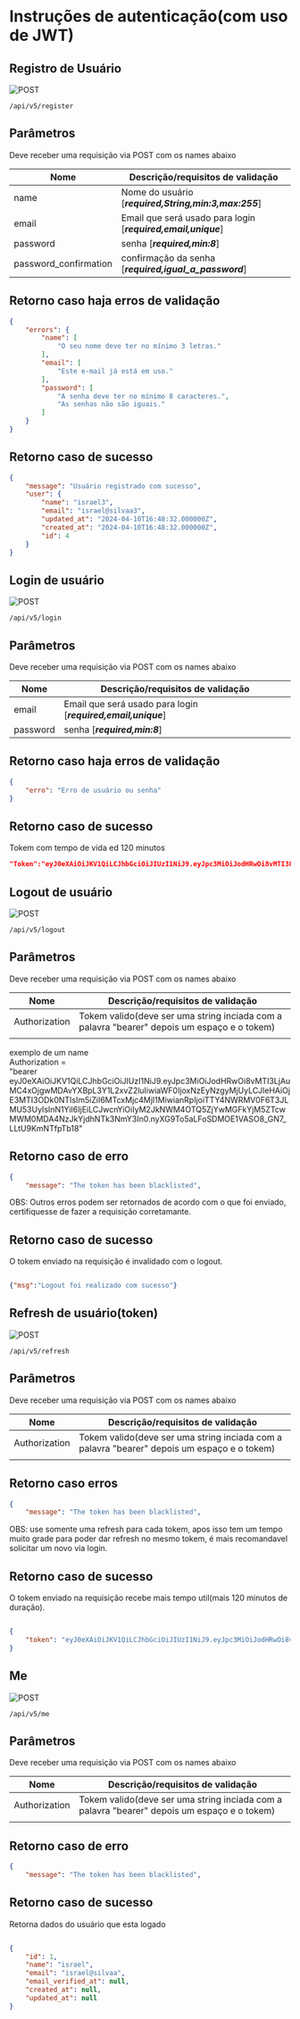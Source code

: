 # Instruções de autenticação(com uso de JWT)  
## Registro de Usuário

![POST](https://img.shields.io/badge/HTTP-POST-00CC00)  

`/api/v5/register` 

## Parâmetros
Deve receber uma requisição via POST com os names abaixo


| Nome          | Descrição/requisitos de validação                                                                  |
|---------------|----------------------------------------------------------------------------|
| name       | Nome do usuário [***required,String,min:3,max:255***]        |
| email    | Email que será usado para login [***required,email,unique***]|
| password           | senha [***required,min:8***] |
| password_confirmation | confirmação da senha [***required,igual_a_password***] |

## Retorno caso haja erros de validação

```json
{
    "errors": {
        "name": [
            "O seu nome deve ter no mínimo 3 letras."
        ],
        "email": [
            "Este e-mail já está em uso."
        ],
        "password": [
            "A senha deve ter no mínimo 8 caracteres.",
            "As senhas não são iguais."
        ]
    }
}
```

## Retorno caso de sucesso


```json
{
    "message": "Usuário registrado com sucesso",
    "user": {
        "name": "israel3",
        "email": "israel@silvaa3",
        "updated_at": "2024-04-10T16:48:32.000000Z",
        "created_at": "2024-04-10T16:48:32.000000Z",
        "id": 4
    }
}
```

## Login de usuário

![POST](https://img.shields.io/badge/HTTP-POST-00CC00)  

`/api/v5/login` 

## Parâmetros
Deve receber uma requisição via POST com os names abaixo


| Nome          | Descrição/requisitos de validação                                                                  |
|---------------|----------------------------------------------------------------------------|
| email    | Email que será usado para login [***required,email,unique***]|
| password           | senha [***required,min:8***] |

## Retorno caso haja erros de validação

```json
{
    "erro": "Erro de usuário ou senha"
}
```

## Retorno caso de sucesso

Tokem com tempo de vida ed 120 minutos

```json
"Token":"eyJ0eXAiOiJKV1QiLCJhbGciOiJIUzI1NiJ9.eyJpc3MiOiJodHRwOi8vMTI3LjAuMC4xOjgwMDAvYXBpL3Y1L2xvZ2luIiwiaWF0IjoxNzEyNzgxNjI5LCJleHAiOjE3MTI3ODg4MjksIm5iZiI6MTcxMjc4MTYyOSwianRpIjoiS1hCcUQ5UVM1QmdNMlpZTCIsInN1YiI6IjEiLCJwcnYiOiIyM2JkNWM4OTQ5ZjYwMGFkYjM5ZTcwMWM0MDA4NzJkYjdhNTk3NmY3In0.kSZAVXcmafKhdQp5wYj57Uli2YYCYIZ4AmAxcsCl8-8"}
```

## Logout de usuário

![POST](https://img.shields.io/badge/HTTP-POST-00CC00)  

`/api/v5/logout` 

## Parâmetros
Deve receber uma requisição via POST com os names abaixo


| Nome          | Descrição/requisitos de validação                                                                  |
|---------------|----------------------------------------------------------------------------|
| Authorization    | Tokem valido(deve ser uma string inciada com a palavra "bearer" depois um espaço e o tokem) |
|||

exemplo de um name   
Authorization =   
"bearer eyJ0eXAiOiJKV1QiLCJhbGciOiJIUzI1NiJ9.eyJpc3MiOiJodHRwOi8vMTI3LjAuMC4xOjgwMDAvYXBpL3Y1L2xvZ2luIiwiaWF0IjoxNzEyNzgyMjUyLCJleHAiOjE3MTI3ODk0NTIsIm5iZiI6MTcxMjc4MjI1MiwianRpIjoiTTY4NWRMV0F6T3JLMU53UyIsInN1YiI6IjEiLCJwcnYiOiIyM2JkNWM4OTQ5ZjYwMGFkYjM5ZTcwMWM0MDA4NzJkYjdhNTk3NmY3In0.nyXG9To5aLFoSDMOE1VASO8_GN7_LLtU9KmNTfpTb18"

## Retorno caso de erro

```json
{
    "message": "The token has been blacklisted",

```
OBS: Outros erros podem ser retornados de acordo com o que foi enviado, certifiquesse de fazer a requisição corretamante.

## Retorno caso de sucesso

O tokem enviado na requisição é invalidado com o logout.

```json

{"msg":"Logout foi realizado com sucesso"}

```
## Refresh de usuário(token)

![POST](https://img.shields.io/badge/HTTP-POST-00CC00)  

`/api/v5/refresh` 

## Parâmetros
Deve receber uma requisição via POST com os names abaixo


| Nome          | Descrição/requisitos de validação                                                                  |
|---------------|----------------------------------------------------------------------------|
| Authorization    | Tokem valido(deve ser uma string inciada com a palavra "bearer" depois um espaço e o tokem) |
|||


## Retorno caso erros

```json
{
    "message": "The token has been blacklisted",

```
OBS: use somente uma refresh para cada tokem, apos isso tem um tempo muito grade para poder dar refresh no mesmo tokem, é mais recomandavel solicitar um novo via login.

## Retorno caso de sucesso

O tokem enviado na requisição recebe mais tempo util(mais 120 minutos de duração).

```json

{
    "token": "eyJ0eXAiOiJKV1QiLCJhbGciOiJIUzI1NiJ9.eyJpc3MiOiJodHRwOi8vMTI3LjAuMC4xOjgwMDAvYXBpL3Y1L3JlZnJlc2giLCJpYXQiOjE3MTI3ODI3NDEsImV4cCI6MTcxMjc4OTk1MywibmJmIjoxNzEyNzgyNzUzLCJqdGkiOiJ6QTd4MXp4dXRlRk5FNnVhIiwic3ViIjoiMSIsInBydiI6IjIzYmQ1Yzg5NDlmNjAwYWRiMzllNzAxYzQwMDg3MmRiN2E1OTc2ZjcifQ.O-4u4-UoqGBkC4uPUFHzGwvYsQZKamr6yMrPaXdmW7w"
}

```
## Me

![POST](https://img.shields.io/badge/HTTP-POST-00CC00)  

`/api/v5/me` 

## Parâmetros
Deve receber uma requisição via POST com os names abaixo


| Nome          | Descrição/requisitos de validação                                                                  |
|---------------|----------------------------------------------------------------------------|
| Authorization    | Tokem valido(deve ser uma string inciada com a palavra "bearer" depois um espaço e o tokem) |
|||


## Retorno caso de erro

```json
{
    "message": "The token has been blacklisted",

```


## Retorno caso de sucesso

Retorna dados do usuário que esta logado

```json

{
    "id": 1,
    "name": "israel",
    "email": "israel@silvaa",
    "email_verified_at": null,
    "created_at": null,
    "updated_at": null
}

```